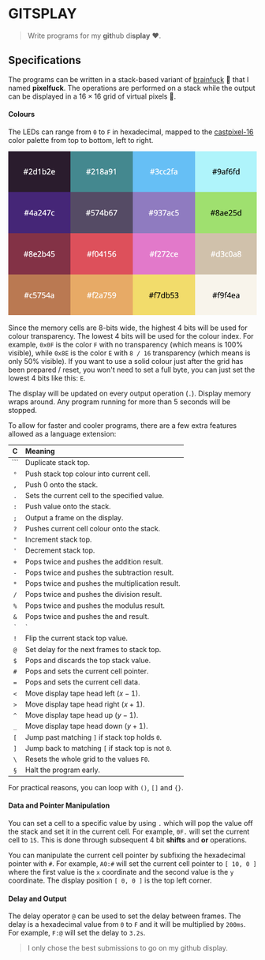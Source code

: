 
# GITSPLAY

> Write programs for my **git**hub di**splay** ❤️.

## Specifications

The programs can be written in a stack-based variant of
[brainfuck](https://en.wikipedia.org/wiki/Brainfuck) 🤬 that I
named **pixelfuck**. The operations are performed on a stack
while the output can be displayed in a $16 \times 16$ grid of
virtual pixels 🚨.

#### Colours

The LEDs can range from `0` to `F` in hexadecimal, mapped to the
[castpixel-16](https://lospec.com/palette-list/castpixel-16)
color palette from top to bottom, left to right.

![](castpixel-16.png)

Since the memory cells are 8-bits wide, the highest 4 bits will
be used for colour transparency. The lowest 4 bits will be used
for the colour index. For example, `0x0F` is the color `F` with
no transparency (which means is 100% visible), while `0x8E` is
the color `E` with `8 / 16` transparency (which means is only
50% visible). If you want to use a solid colour just after the
grid has been prepared / reset, you won't need to set a full
byte, you can just set the lowest 4 bits like this: `E`.

The display will be updated on every output operation (`.`).
Display memory wraps around.
Any program running for more than 5 seconds will be stopped.

To allow for faster and cooler programs, there are a few extra
features allowed as a language extension:

|**C**| **Meaning**                                        |
|:---:|:---------------------------------------------------|
|`\`` | Duplicate stack top.                               |
| `°` | Push stack top colour into current cell.           |
| `,` | Push 0 onto the stack.                             |
| `.` | Sets the current cell to the specified value.      |
| `:` | Push value onto the stack.                         |
| `;` | Output a frame on the display.                     |
| `?` | Pushes current cell colour onto the stack.         |
| `"` | Increment stack top.                               |
| `'` | Decrement stack top.                               |
| `+` | Pops twice and pushes the addition result.         |
| `-` | Pops twice and pushes the subtraction result.      |
| `*` | Pops twice and pushes the multiplication result.   |
| `/` | Pops twice and pushes the division result.         |
| `%` | Pops twice and pushes the modulus result.          |
| `&` | Pops twice and pushes the and result.              |
| `|` | Pops twice and pushes the or result.               |
| `!` | Flip the current stack top value.                  |
| `@` | Set delay for the next frames to stack top.        |
| `$` | Pops and discards the top stack value.             |
| `#` | Pops and sets the current cell pointer.            |
| `=` | Pops and sets the current cell data.               |
| `<` | Move display tape head left ($x - 1$).             |
| `>` | Move display tape head right ($x + 1$).            |
| `^` | Move display tape head up ($y - 1$).               |
| `_` | Move display tape head down ($y + 1$).             |
| `[` | Jump past matching `]` if stack top holds `0`.     |
| `]` | Jump back to matching `[` if stack top is not `0`. |
| `\` | Resets the whole grid to the values `F0`.          |
| `§` | Halt the program early.                            |

For practical reasons, you can loop with `()`, `[]` and `{}`.

#### Data and Pointer Manipulation

You can set a cell to a specific value by using `.` which will
pop the value off the stack and set it in the current cell.
For example, `0F.` will set the current cell to `15`. This is
done through subsequent 4 bit **shifts** and **or** operations.

You can manipulate the current cell pointer by subfixing the
hexadecimal pointer with `#`. For example, `A0:#` will set the
current cell pointer to `[ 10, 0 ]` where the first value is
the `x` coordinate and the second value is the `y` coordinate.
The display position `[ 0, 0 ]` is the top left corner.

#### Delay and Output

The delay operator `@` can be used to set the delay between
frames. The delay is a hexadecimal value from `0` to `F` and
it will be multiplied by `200ms`. For example, `F:@` will set
the delay to `3.2s`.

> I only chose the best submissions to go on my github display.
